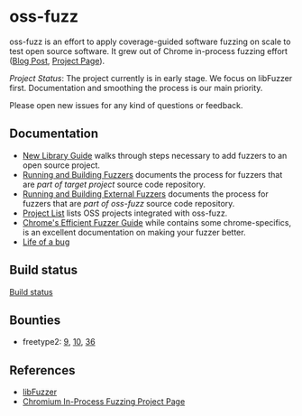 # oss-fuzz 

oss-fuzz is an effort to apply coverage-guided software fuzzing on scale to test open source software. It grew out of Chrome in-process fuzzing effort ([Blog Post](https://security.googleblog.com/2016/08/guided-in-process-fuzzing-of-chrome.html), [Project Page](https://chromium.googlesource.com/chromium/src/testing/libfuzzer/)). 

*Project Status*: The project currently is in early stage. We focus on libFuzzer first. Documentation and smoothing the process is our main priority.

Please open new issues for any kind of questions or feedback.

## Documentation

* [New Library Guide](docs/new_library.md) walks through steps necessary to add fuzzers to an open source project.
* [Running and Building Fuzzers](docs/building_running_fuzzers.md) documents the process for fuzzers that are
  *part of target project* source code repository.
* [Running and Building External Fuzzers](docs/building_running_fuzzers_external.md) documents the process for fuzzers that are
  *part of oss-fuzz* source code repository.
* [Project List](docs/projects.md) lists OSS projects integrated with oss-fuzz.
* [Chrome's Efficient Fuzzer Guide](https://chromium.googlesource.com/chromium/src/testing/libfuzzer/+/HEAD/efficient_fuzzer.md) while contains some chrome-specifics, is an excellent documentation on making your fuzzer better.
* [Life of a bug](docs/life_of_a_bug.md)

## Build status
[Build status](https://oss-fuzz-build-logs.storage.googleapis.com/status.html)

## Bounties

* freetype2: 
[9](https://bugs.chromium.org/p/oss-fuzz/issues/detail?id=9&can=1&q=&colspec=ID%20Type%20Component%20Status%20Priority%20Milestone%20Owner%20Summary), 
[10](https://bugs.chromium.org/p/oss-fuzz/issues/detail?id=10&can=1&q=&colspec=ID%20Type%20Component%20Status%20Priority%20Milestone%20Owner%20Summary),
[36](https://bugs.chromium.org/p/oss-fuzz/issues/detail?id=36&can=1&q=&colspec=ID%20Type%20Component%20Status%20Priority%20Milestone%20Owner%20Summary)


## References
* [libFuzzer](http://llvm.org/docs/LibFuzzer.html)
* [Chromium In-Process Fuzzing Project Page](https://chromium.googlesource.com/chromium/src/testing/libfuzzer/)

